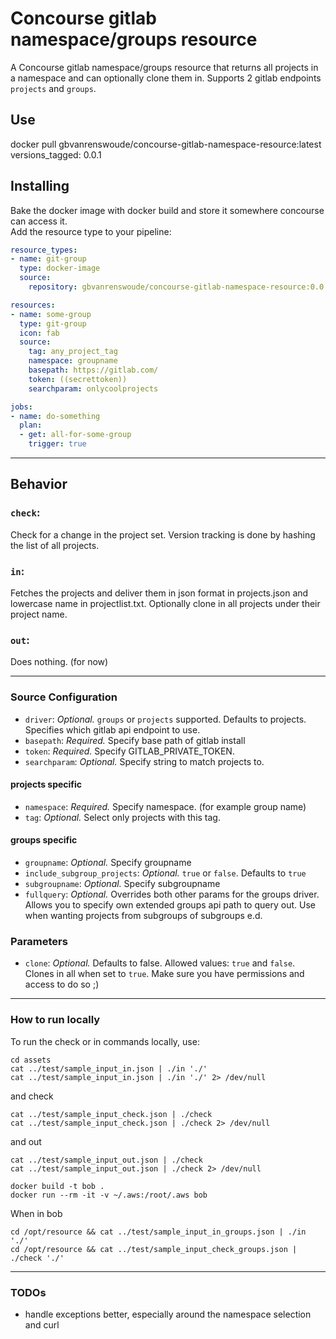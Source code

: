 # Concourse gitlab namespace/groups resource

A Concourse gitlab namespace/groups resource that returns all projects in a namespace and can optionally clone them in.
Supports 2 gitlab endpoints `projects` and `groups`.

## Use
docker pull gbvanrenswoude/concourse-gitlab-namespace-resource:latest
versions_tagged: 0.0.1

## Installing

Bake the docker image with docker build and store it somewhere concourse can access it.  
Add the resource type to your pipeline:

```yaml
resource_types:
- name: git-group
  type: docker-image
  source:
    repository: gbvanrenswoude/concourse-gitlab-namespace-resource:0.0.1

resources:
- name: some-group
  type: git-group
  icon: fab
  source:
    tag: any_project_tag
    namespace: groupname
    basepath: https://gitlab.com/
    token: ((secrettoken))
    searchparam: onlycoolprojects

jobs:
- name: do-something
  plan:
  - get: all-for-some-group
    trigger: true
```

----
## Behavior

### `check`:
Check for a change in the project set. Version tracking is done by hashing the list of all projects.

### `in`:
Fetches the projects and deliver them in json format in projects.json and lowercase name in projectlist.txt. Optionally clone in all projects under their project name.

### `out`:
Does nothing. (for now)

----
### Source Configuration
* `driver`: *Optional.* `groups` or `projects` supported. Defaults to projects. Specifies which gitlab api endpoint to use.
* `basepath`: *Required.* Specify base path of gitlab install
* `token`: *Required.* Specify GITLAB_PRIVATE_TOKEN.
* `searchparam`: *Optional.* Specify string to match projects to.

#### projects specific
* `namespace`: *Required.* Specify namespace. (for example group name)
* `tag`: *Optional.* Select only projects with this tag.

#### groups specific
* `groupname`: *Optional.* Specify groupname
* `include_subgroup_projects`: *Optional.* `true` or `false`. Defaults to `true`
* `subgroupname`: *Optional.* Specify subgroupname
* `fullquery`: *Optional.* Overrides both other params for the groups driver. Allows you to specify own extended groups api path to query out. Use when wanting projects from subgroups of subgroups e.d.


### Parameters
* `clone`: *Optional.* Defaults to false. Allowed values: `true` and `false`. Clones in all when set to `true`. Make sure you have permissions and access to do so ;)


-----
### How to run locally
To run the check or in commands locally, use:
```
cd assets
cat ../test/sample_input_in.json | ./in './'
cat ../test/sample_input_in.json | ./in './' 2> /dev/null
```
and check
```
cat ../test/sample_input_check.json | ./check
cat ../test/sample_input_check.json | ./check 2> /dev/null
```
and out
```
cat ../test/sample_input_out.json | ./check
cat ../test/sample_input_out.json | ./check 2> /dev/null
```

```
docker build -t bob .
docker run --rm -it -v ~/.aws:/root/.aws bob
```
When in bob
```
cd /opt/resource && cat ../test/sample_input_in_groups.json | ./in './'
cd /opt/resource && cat ../test/sample_input_check_groups.json | ./check './'
```
----


### TODOs
- handle exceptions better, especially around the namespace selection and curl
